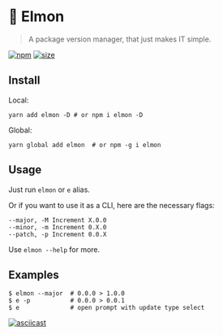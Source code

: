 # 🍋 Elmon
> A package version manager, that just makes IT simple.

[![npm](https://img.shields.io/npm/v/elmon?style=plastic)](https://www.npmjs.com/package/elmon)
[![size](https://img.shields.io/bundlephobia/minzip/elmon?style=plastic)](https://www.npmjs.com/package/elmon)

## Install

Local:

`yarn add elmon -D # or npm i elmon -D`

Global:

`yarn global add elmon  # or npm -g i elmon`

## Usage

Just run `elmon` or `e` alias.

Or if you want to use it as a CLI, here are the necessary flags:

```shell
--major, -M Increment X.0.0
--minor, -m Increment 0.X.0
--patch, -p Increment 0.0.X
```

Use `elmon --help` for more.

## Examples

```
$ elmon --major  # 0.0.0 > 1.0.0
$ e -p           # 0.0.0 > 0.0.1
$ e              # open prompt with update type select
```

[![asciicast](https://asciinema.org/a/323178.svg)](https://asciinema.org/a/323178)
